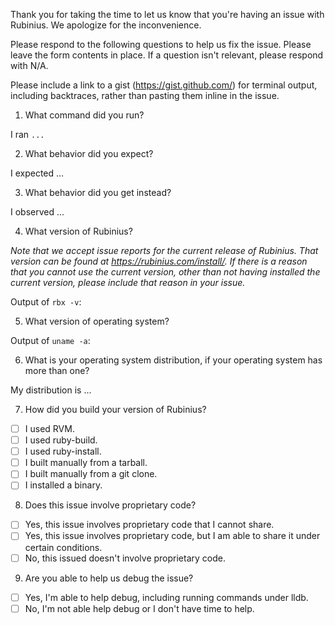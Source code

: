 Thank you for taking the time to let us know that you're having an issue with Rubinius. We apologize for the inconvenience.

Please respond to the following questions to help us fix the issue. Please leave the form contents in place. If a question isn't relevant, please respond with N/A.

Please include a link to a gist (https://gist.github.com/) for terminal output, including backtraces, rather than pasting them inline in the issue.

1. What command did you run?

  I ran `...`

2. What behavior did you expect?

  I expected ...

3. What behavior did you get instead?

  I observed ...

4. What version of Rubinius?

  *Note that we accept issue reports for the current release of Rubinius. That version can be found at https://rubinius.com/install/. If there is a reason that you cannot use the current version, other than not having installed the current version, please include that reason in your issue.*

  Output of `rbx -v`:

5. What version of operating system?

  Output of `uname -a`:

6. What is your operating system distribution, if your operating system has more than one?

  My distribution is ...

7. How did you build your version of Rubinius?

  - [ ] I used RVM.
  - [ ] I used ruby-build.
  - [ ] I used ruby-install.
  - [ ] I built manually from a tarball.
  - [ ] I built manually from a git clone.
  - [ ] I installed a binary.

8. Does this issue involve proprietary code?

  - [ ] Yes, this issue involves proprietary code that I cannot share.
  - [ ] Yes, this issue involves proprietary code, but I am able to share it under certain conditions.
  - [ ] No, this issued doesn't involve proprietary code.

9. Are you able to help us debug the issue?

  - [ ] Yes, I'm able to help debug, including running commands under lldb.
  - [ ] No, I'm not able help debug or I don't have time to help.
